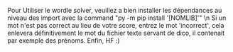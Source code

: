 Pour Utiliser le wordle solver, veuillez a bien installer les dépendances au niveau des import avec la command "py -m pip install '[NOMLIB]'" \n
Si un mot n'est pas correct au lieu de votre score, entrez le mot 'incorrect', cela enlevera définitivement le mot du fichier texte servant de dico, il contenait par exemple des prénoms.
Enfin, HF :)

